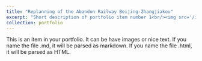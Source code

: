```yaml
---
title: "Replanning of the Abandon Railway Beijing-Zhangjiakou"
excerpt: "Short description of portfolio item number 1<br/><img src='/images/Zhangjiakou.png'>"
collection: portfolio
---
```


This is an item in your portfolio. It can be have images or nice text. If you name the file .md, it will be parsed as markdown. If you name the file .html, it will be parsed as HTML. 
